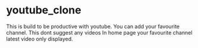 # youtube_clone

This is build to be productive with youtube.
You can add your favourite channel.
This dont suggest any videos
In home page your favourite channel latest video only displayed.
